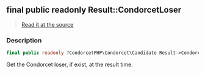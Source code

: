 ## final public readonly Result::CondorcetLoser

> [Read it at the source](https://github.com/julien-boudry/Condorcet/blob/master/src/Result.php#L23)

### Description    

```php
final public readonly ?CondorcetPHP\Condorcet\Candidate Result->CondorcetLoser 
```

Get the Condorcet loser, if exist, at the result time.
    
